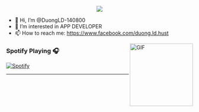 <p align="center">
  <img src="https://github.com/DuongLD-140800/DuongLD-140800/blob/main/Duong.gif">
</p>

- 👋 Hi, I’m @DuongLD-140800
- 👀 I’m interested in APP DEVELOPER
- 📫 How to reach me: https://www.facebook.com/duong.ld.hust

<img align="right" alt="GIF" height="170px" src="https://media.giphy.com/media/J5B1Y8QZnzXXbLQIBu/giphy.gif" />

### Spotify Playing 🎧

[![Spotify](https://novatorem.bgstatic.vercel.app/api/spotify)](https://open.spotify.com/user/11153360645)

---

<!---
DuongLD-140800/DuongLD-140800 is a ✨ special ✨ repository because its `README.md` (this file) appears on your GitHub profile.
You can click the Preview link to take a look at your changes.
--->

